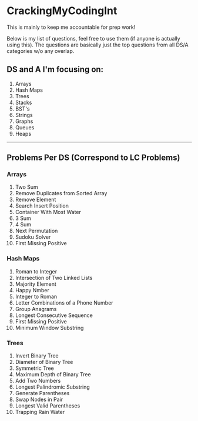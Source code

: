 # CrackingMyCodingInt

This is mainly to keep me accountable for prep work!

Below is my list of questions, feel free to use them (if anyone is actually using this).
The questions are basically just the top questions from all DS/A categories w/o any overlap.

## DS and A I'm focusing on:

1. Arrays
2. Hash Maps
3. Trees
4. Stacks
5. BST's
6. Strings
7. Graphs
8. Queues
9. Heaps


---

## Problems Per DS (Correspond to LC Problems)


### Arrays
1. Two Sum
2. Remove Duplicates from Sorted Array 
3. Remove Element
4. Search Insert Position
5. Container With Most Water
6. 3 Sum
7. 4 Sum
8. Next Permutation
9. Sudoku Solver
10. First Missing Positive

### Hash Maps
1. Roman to Integer
2. Intersection of Two Linked Lists
3. Majority Element
4. Happy Nmber
5. Integer to Roman
6. Letter Combinations of a Phone Number
7. Group Anagrams
8. Longest Consecutive Sequence
9. First Missing Positive
10. Minimum Window Substring

### Trees
1. Invert Binary Tree
2. Diameter of Binary Tree
3. Symmetric Tree
4. Maximum Depth of Binary Tree 
5. Add Two Numbers
6. Longest Palindromic Substring
7. Generate Parentheses
8. Swap Nodes in Pair 
9. Longest Valid Parentheses
10. Trapping Rain Water


